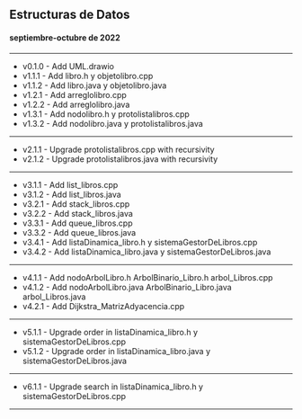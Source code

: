 ## Estructuras de Datos
#### septiembre-octubre de 2022

---
+ v0.1.0 - Add UML.drawio
+ v1.1.1 - Add libro.h y objetolibro.cpp
+ v1.1.2 - Add libro.java y objetolibro.java
+ v1.2.1 - Add arreglolibro.cpp
+ v1.2.2 - Add arreglolibro.java
+ v1.3.1 - Add nodolibro.h y protolistalibros.cpp
+ v1.3.2 - Add nodolibro.java y protolistalibros.java
---
+ v2.1.1 - Upgrade protolistalibros.cpp with recursivity
+ v2.1.2 - Upgrade protolistalibros.java with recursivity
---
+ v3.1.1 - Add list_libros.cpp
+ v3.1.2 - Add list_libros.java
+ v3.2.1 - Add stack_libros.cpp
+ v3.2.2 - Add stack_libros.java
+ v3.3.1 - Add queue_libros.cpp
+ v3.3.2 - Add queue_libros.java
+ v3.4.1 - Add listaDinamica_libro.h y sistemaGestorDeLibros.cpp
+ v3.4.2 - Add listaDinamica_libro.java y sistemaGestorDeLibros.java
---
+ v4.1.1 - Add nodoArbolLibro.h ArbolBinario_Libro.h arbol_Libros.cpp
+ v4.1.2 - Add nodoArbolLibro.java ArbolBinario_Libro.java arbol_Libros.java
+ v4.2.1 - Add Dijkstra_MatrizAdyacencia.cpp
---
+ v5.1.1 - Upgrade order in listaDinamica_libro.h y sistemaGestorDeLibros.cpp
+ v5.1.2 - Upgrade order in listaDinamica_libro.java y sistemaGestorDeLibros.java
---
+ v6.1.1 - Upgrade search in listaDinamica_libro.h y sistemaGestorDeLibros.cpp

---